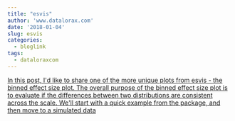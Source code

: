 ```yaml
---
title: "esvis"
author: 'www.datalorax.com'
date: '2018-01-04'
slug: esvis
categories:
  - bloglink
tags:
  - dataloraxcom
---
```


[In this post, I'd like to share one of the more unique plots from esvis - the binned effect size plot. The overall purpose of the binned effect size plot is to evaluate if the differences between two distributions are consistent across the scale. We'll start with a quick example from the package, and then move to a simulated data<i class="fas fa-external-link-alt"></i>](http://www.dandersondata.com/post/esvis-binned-effect-size-plots/)

